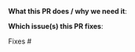 <!--  Thanks for sending a pull request!  Here are some tips for you:

1. If this is your first time, please read our contributor guidelines: https://github.com/kudobuilder/kudo/blob/master/CONTRIBUTING.md
2. Please label this pull request according to what type of issue you are addressing, especially if this is a release targeted pull request. For reference on required PR/issue labels, read here:
https://github.com/kudobuilder/kudo/blob/master/RELEASE.md
3. Ensure you have added or ran the appropriate tests for your PR
4. If the PR is unfinished, start it as a Draft PR: https://github.blog/2019-02-14-introducing-draft-pull-requests/
-->

**What this PR does / why we need it**:

**Which issue(s) this PR fixes**:
<!-- 
*Automatically closes linked issue when PR is merged.
Usage: `Fixes #<issue number>`, or `Fixes (paste link of issue)`.
-->
Fixes #
